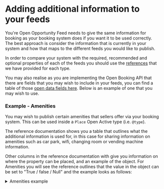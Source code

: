 # Adding additional information to your feeds

You're Open Opportunity Feed needs to give the same information for booking as your booking system does if you want it to be used correctly. The best approach is consider the information that is currently in your system and how that maps to the different feeds you would like to publish.&#x20;

In order to compare your system with the required, recommended and optional properties of each of the feeds you should use the [references](../../reference/data-model/) that we have provided for each type.

You may also realise as you are implementing the Open Booking API that there are fields that you may wish to include in your feeds, you can find a table of those [open data fields here](../../reference/open-data-fields.md). Below is an example of one that you may wish to use.

### Example - Amenities

You may wish to publish certain amenities that sellers offer via your booking system. This can be used inside a `Place` Open Active type (i.e. `@type`).

The reference documentation shows you a table that outlines what the additional information is used for, in this case for sharing information on amenities such as car park, wifi, changing room or vending machine information.&#x20;

Other columns in the reference documentation with give you information on where the property can be placed, and an example of the object. For Amenities you will see the reference outlines that the value in the object can be set to "True / false / Null" and the example looks as follows:&#x20;

<details>

<summary>Amenities example</summary>

```
{
  "@context": "https://openactive.io/",
  "@type": "Place",
  "amenityFeature": [
    {
      "name": "Changing Facilities",
      "value": true,
      "@type": "ChangingFacilities"
    },
    {
      "name": "Showers",
      "value": false,
      "@type": "Showers"
    },
    {
      "name": "Toilets",
      "value": false,
      "@type": "Toilets"
    },
    {
      "name": "Lockers",
      "value": true,
      "@type": "Lockers"
    },
    {
      "name": "Towels",
      "value": false,
      "@type": "Towels"
    },
    {
      "name": "Creche",
      "value": false,
      "@type": "Creche"
    },
    {
      "name": "Parking",
      "value": true,
      "@type": "Parking"
    },
    {
      "name": "BabyChanging",
      "value": true,
      "@type": "BabyChanging"
    },
    {
      "name": "Bar",
      "value": true,
      "@type": "beta:Bar"
    },
    {
      "name": "Cafe",
      "value": true,
      "@type": "beta:Cafe"
    },
  ],
}
```

</details>

